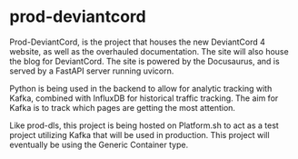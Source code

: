 # prod-deviantcord
Prod-DeviantCord, is the project that houses the new DeviantCord 4 website, as well as the overhauled documentation.
The site will also house the blog for DeviantCord. The site is powered by the Docusaurus, and is served by a FastAPI
server running uvicorn. 

Python is being used in the backend to allow for analytic tracking with Kafka, combined with InfluxDB for historical
traffic tracking. The aim for Kafka is to track which pages
are getting the most attention. 

Like prod-dls, this project is being hosted on Platform.sh to act as a test project utilizing Kafka that will be used in
production.  This project will eventually be using the Generic Container type. 
